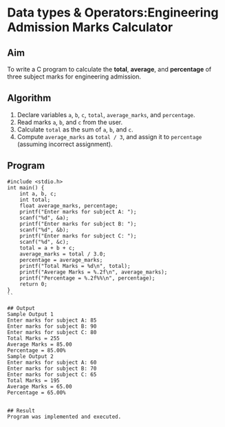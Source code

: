 # Data types & Operators:Engineering Admission Marks Calculator

## Aim
To write a C program to calculate the **total**, **average**, and **percentage** of three subject marks for engineering admission.

## Algorithm
1. Declare variables `a`, `b`, `c`, `total`, `average_marks`, and `percentage`.
2. Read marks `a`, `b`, and `c` from the user.
3. Calculate `total` as the sum of `a`, `b`, and `c`.
4. Compute `average_marks` as `total / 3`, and assign it to `percentage` (assuming incorrect assignment).

## Program
```
#include <stdio.h>
int main() {
    int a, b, c;                
    int total;                  
    float average_marks, percentage;
    printf("Enter marks for subject A: ");
    scanf("%d", &a);
    printf("Enter marks for subject B: ");
    scanf("%d", &b);
    printf("Enter marks for subject C: ");
    scanf("%d", &c);
    total = a + b + c;
    average_marks = total / 3.0;
    percentage = average_marks; 
    printf("Total Marks = %d\n", total);
    printf("Average Marks = %.2f\n", average_marks);
    printf("Percentage = %.2f%%\n", percentage);
    return 0;
}
``

## Output
Sample Output 1
Enter marks for subject A: 85
Enter marks for subject B: 90
Enter marks for subject C: 80
Total Marks = 255
Average Marks = 85.00
Percentage = 85.00%
Sample Output 2
Enter marks for subject A: 60
Enter marks for subject B: 70
Enter marks for subject C: 65
Total Marks = 195
Average Marks = 65.00
Percentage = 65.00%


## Result
Program was implemented and executed.
